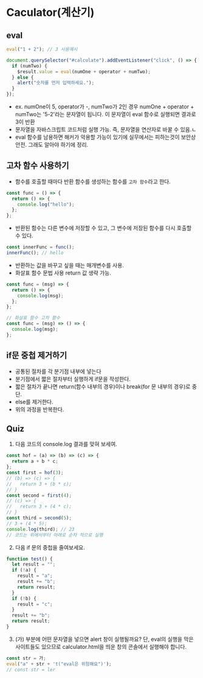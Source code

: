 # Caculator(계산기)

## eval

```javascript
eval("1 + 2"); // 3 사용예시

document.querySelector("#calculate").addEventListener("click", () => {
  if (numTwo) {
    $result.value = eval(numOne + operator + numTwo);
  } else {
    alert("숫자를 먼저 입력하세요.");
  }
});
```

- ex. numOne이 5, operator가 -, numTwo가 2인 경우 numOne + operator + numTwo는 '5-2'라는 문자열이 됩니다. 이 문자열이 eval 함수로 실행되면 결과로 3이 반환
- 문자열을 자바스크립트 코드처럼 실행 가능. 즉, 문자열을 연산자로 바꿀 수 있음.ㄴ
- eval 함수를 남용하면 해커가 악용할 가능이 있기에 실무에서는 피하는것이 보안상 안전. 그래도 알아야 하기에 정리.

## 고차 함수 사용하기

- 함수를 호출할 때마다 반환 함수를 생성하는 함수를 `고차 함수`라고 한다.

```javascript
const func = () => {
  return () => {
    console.log("hello");
  };
};
```

- 반환된 함수는 다른 변수에 저장할 수 있고, 그 변수에 저장된 함수를 다시 호출할 수 있다.

```javascript
const innerFunc = func();
innerFunc(); // hello
```

- 반환하는 값을 바꾸고 싶을 때는 매개변수를 사용.
- 화살표 함수 문법 사용 return 값 생략 가능.

```javascript
const func = (msg) => {
  return () => {
    console.log(msg);
  };
};

// 화살표 함수 고차 함수
const func = (msg) => () => {
  console.log(msg);
};
```

## if문 중첩 제거하기

- 공통된 절차를 각 분기점 내부에 넣는다
- 분기점에서 짧은 절차부터 실행하게 if문을 작성한다.
- 짧은 절차가 끝나면 return(함수 내부의 경우)이나 break(for 문 내부의 경우)로 중단.
- else를 제거한다.
- 위의 과정을 반복한다.

## Quiz

1. 다음 코드의 console.log 결과를 맞혀 보세여.

```javascript
const hof = (a) => (b) => (c) => {
  return a + b * c;
};
const first = hof(3);
// (b) => (c) => {
//   return 3 + (b * c);
// }
const second = first(4);
// (c) => {
//   return 3 + (4 * c);
// }
const third = second(5);
// 3 + (4 * 5);
console.log(third); // 23
// 코드는 위에서부터 아래로 순차 적으로 실행
```

2. 다음 if 문의 중첩을 줄여보세요.

```javascript
function test() {
  let result = "";
  if (!a) {
    result = "a";
    result += "b";
    return result;
  }
  if (!b) {
    result = "c";
  }
  result += "b";
  return result;
}
```

3. (가) 부분에 어떤 문자열을 넣으면 alert 창이 실행될까요? 단, eval의 실행을 막은 사이트들도 있으므로 calculator.html을 띄운 창의 콘솔에서 실행해야 합니다.

```javascript
const str = 가;
eval("a" + str + 't("eval은 위험해요")');
// const str = ler
```
